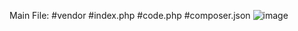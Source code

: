 Main File:
#vendor
#index.php
#code.php
#composer.json
![image](https://github.com/amrito502/php_mysql_csv_file_import_export/assets/86122901/9d635ba0-0292-4083-b0ef-4e544c4d74b0)
